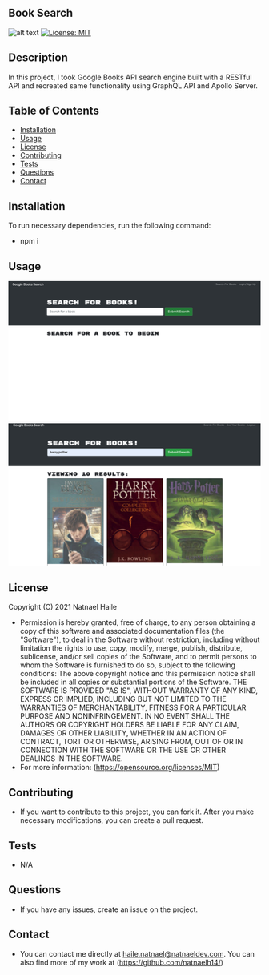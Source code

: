 
## Book Search
![alt text](https://img.shields.io/github/last-commit/natnael14/-portfolio-website)
[![License: MIT](https://img.shields.io/badge/License-MIT-yellow.svg)](https://opensource.org/licenses/MIT)
## Description
In this project, I took Google Books API search engine built with a RESTful API and recreated same functionality using GraphQL API and Apollo Server.
## Table of Contents
* [Installation](#Installation)
* [Usage](#Usage)
* [License](#License)
* [Contributing](#Contribution)
* [Tests](#Tests)
* [Questions](#Questions)
* [Contact](#Contact)
## Installation

To run necessary dependencies, run the following command:

* npm i
## Usage
![alt text](/img/screenshot-01.png)
![alt text](/img/screenshot-02.png)
## License
Copyright (C) 2021 Natnael Haile

* Permission is hereby granted, free of charge, to any person obtaining a copy of this software and associated documentation files (the "Software"), to deal in the Software without restriction, including without limitation the rights to use, copy, modify, merge, publish, distribute, sublicense, and/or sell copies of the Software, and to permit persons to whom the Software is furnished to do so, subject to the following conditions:
      The above copyright notice and this permission notice shall be included in all copies or substantial portions of the Software.
      THE SOFTWARE IS PROVIDED "AS IS", WITHOUT WARRANTY OF ANY KIND, EXPRESS OR IMPLIED, INCLUDING BUT NOT LIMITED TO THE WARRANTIES OF MERCHANTABILITY, FITNESS FOR A PARTICULAR PURPOSE AND NONINFRINGEMENT. IN NO EVENT SHALL THE AUTHORS OR COPYRIGHT HOLDERS BE LIABLE FOR ANY CLAIM, DAMAGES OR OTHER LIABILITY, WHETHER IN AN ACTION OF CONTRACT, TORT OR OTHERWISE, ARISING FROM, OUT OF OR IN CONNECTION WITH THE SOFTWARE OR THE USE OR OTHER DEALINGS IN THE SOFTWARE.
* For more information: (https://opensource.org/licenses/MIT)
## Contributing
* If you want to contribute to this project, you can fork it. After you make necessary modifications, you can create a pull request.
## Tests
* N/A
## Questions
* If you have any issues, create an issue on the project.
## Contact
* You can contact me directly at haile.natnael@natnaeldev.com. You can also find more of my work at (https://github.com/natnaelh14/)